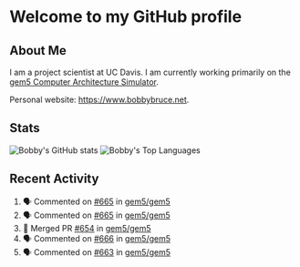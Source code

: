# Welcome to my GitHub profile

## About Me

I am a project scientist at UC Davis. I am currently working primarily on the [gem5 Computer Architecture Simulator](https://github.com/gem5).

Personal website: <https://www.bobbybruce.net>.

## Stats

![Bobby's GitHub stats](https://github-readme-stats.vercel.app/api?username=bobbyrbruce&show_icons=true&theme=responsive&include_all_commits=true&count_private=true&show=reviews&disable_animations=true)
![Bobby's Top Languages ](https://github-readme-stats.vercel.app/api/top-langs/?username=bobbyrbruce&layout=compact&theme=responsive&count_private=true&langs_count=10&disable_animations=true)

## Recent Activity

<!--START_SECTION:activity-->
1. 🗣 Commented on [#665](https://github.com/gem5/gem5/pull/665#issuecomment-1851103876) in [gem5/gem5](https://github.com/gem5/gem5)
2. 🗣 Commented on [#665](https://github.com/gem5/gem5/pull/665#issuecomment-1850862026) in [gem5/gem5](https://github.com/gem5/gem5)
3. 🎉 Merged PR [#654](https://github.com/gem5/gem5/pull/654) in [gem5/gem5](https://github.com/gem5/gem5)
4. 🗣 Commented on [#666](https://github.com/gem5/gem5/pull/666#issuecomment-1846462791) in [gem5/gem5](https://github.com/gem5/gem5)
5. 🗣 Commented on [#663](https://github.com/gem5/gem5/pull/663#issuecomment-1846461705) in [gem5/gem5](https://github.com/gem5/gem5)
<!--END_SECTION:activity-->
